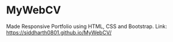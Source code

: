 # MyWebCV
Made Responsive Portfolio using HTML, CSS and Bootstrap.
Link: https://siddharth0801.github.io/MyWebCV/
